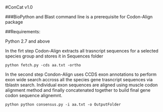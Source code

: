#ConCat v1.0

###BioPython and Blast command line is a prerequisite for Codon-Align package

##Requirements:

Python 2.7 and above

In the firt step Codon-Align extracts all trasncript sequences for a selected species group and stores it in Sequences folder

``` 
python fetch.py -cds aa.txt -ortho
```
In the second step Condon-Align uses CCDS exon annotations to perform exon wide search accross all the species gene trasncript sequences via tblastn search. Individual exon sequences are aligned using muscle codon alignment method and finally concatenated together to build final gene codon sequence alignemnt.  

``` 
python python consensus.py -i aa.txt -o OutputFolder
```



